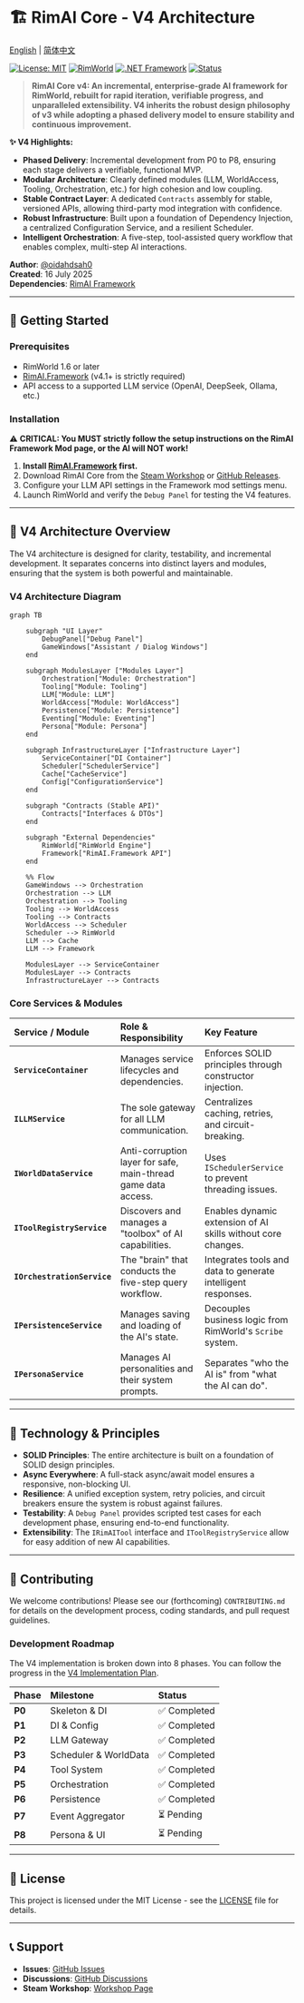 # 🏗️ RimAI Core - V4 Architecture

[English](README.md) | [简体中文](README_zh-CN.md)

[![License: MIT](https://img.shields.io/badge/License-MIT-yellow.svg)](https://opensource.org/licenses/MIT)
[![RimWorld](https://img.shields.io/badge/RimWorld-1.6-brightgreen.svg)](https://rimworldgame.com/)
[![.NET Framework](https://img.shields.io/badge/.NET%20Framework-4.7.2-blue.svg)](https://dotnet.microsoft.com/download/dotnet-framework)
[![Status](https://img.shields.io/badge/Status-v4.1.1-orange.svg)](https://steamcommunity.com/sharedfiles/filedetails/?id=3529186453)

> **RimAI Core v4: An incremental, enterprise-grade AI framework for RimWorld, rebuilt for rapid iteration, verifiable progress, and unparalleled extensibility. V4 inherits the robust design philosophy of v3 while adopting a phased delivery model to ensure stability and continuous improvement.**

**✨ V4 Highlights:**
- **Phased Delivery**: Incremental development from P0 to P8, ensuring each stage delivers a verifiable, functional MVP.
- **Modular Architecture**: Clearly defined modules (LLM, WorldAccess, Tooling, Orchestration, etc.) for high cohesion and low coupling.
- **Stable Contract Layer**: A dedicated `Contracts` assembly for stable, versioned APIs, allowing third-party mod integration with confidence.
- **Robust Infrastructure**: Built upon a foundation of Dependency Injection, a centralized Configuration Service, and a resilient Scheduler.
- **Intelligent Orchestration**: A five-step, tool-assisted query workflow that enables complex, multi-step AI interactions.

**Author**: [@oidahdsah0](https://github.com/oidahdsah0)  
**Created**: 16 July 2025  
**Dependencies**: [RimAI Framework](https://github.com/oidahdsah0/Rim_AI_Framework)

---

## 🚀 Getting Started

### Prerequisites
- RimWorld 1.6 or later
- [RimAI.Framework](https://github.com/oidahdsah0/Rim_AI_Framework) (v4.1+ is strictly required)
- API access to a supported LLM service (OpenAI, DeepSeek, Ollama, etc.)

### Installation
⚠️ **CRITICAL: You MUST strictly follow the setup instructions on the RimAI Framework Mod page, or the AI will NOT work!**

1.  **Install [RimAI.Framework](https://github.com/oidahdsah0/Rim_AI_Framework) first.**
2.  Download RimAI Core from the [Steam Workshop](https://steamcommunity.com/sharedfiles/filedetails/?id=TBD) or [GitHub Releases](https://github.com/oidahdsah0/Rimworld_AI_Core/releases).
3.  Configure your LLM API settings in the Framework mod settings menu.
4.  Launch RimWorld and verify the `Debug Panel` for testing the V4 features.

---

## 📐 V4 Architecture Overview

The V4 architecture is designed for clarity, testability, and incremental development. It separates concerns into distinct layers and modules, ensuring that the system is both powerful and maintainable.

### V4 Architecture Diagram

```mermaid
graph TB

    subgraph "UI Layer"
        DebugPanel["Debug Panel"]
        GameWindows["Assistant / Dialog Windows"]
    end

    subgraph ModulesLayer ["Modules Layer"]
        Orchestration["Module: Orchestration"]
        Tooling["Module: Tooling"]
        LLM["Module: LLM"]
        WorldAccess["Module: WorldAccess"]
        Persistence["Module: Persistence"]
        Eventing["Module: Eventing"]
        Persona["Module: Persona"]
    end

    subgraph InfrastructureLayer ["Infrastructure Layer"]
        ServiceContainer["DI Container"]
        Scheduler["SchedulerService"]
        Cache["CacheService"]
        Config["ConfigurationService"]
    end
    
    subgraph "Contracts (Stable API)"
        Contracts["Interfaces & DTOs"]
    end

    subgraph "External Dependencies"
        RimWorld["RimWorld Engine"]
        Framework["RimAI.Framework API"]
    end

    %% Flow
    GameWindows --> Orchestration
    Orchestration --> LLM
    Orchestration --> Tooling
    Tooling --> WorldAccess
    Tooling --> Contracts
    WorldAccess --> Scheduler
    Scheduler --> RimWorld
    LLM --> Cache
    LLM --> Framework
    
    ModulesLayer --> ServiceContainer
    ModulesLayer --> Contracts
    InfrastructureLayer --> Contracts
```

### Core Services & Modules

| Service / Module | Role & Responsibility | Key Feature |
| :--- | :--- | :--- |
| **`ServiceContainer`** | Manages service lifecycles and dependencies. | Enforces SOLID principles through constructor injection. |
| **`ILLMService`** | The sole gateway for all LLM communication. | Centralizes caching, retries, and circuit-breaking. |
| **`IWorldDataService`** | Anti-corruption layer for safe, main-thread game data access. | Uses `ISchedulerService` to prevent threading issues. |
| **`IToolRegistryService`**| Discovers and manages a "toolbox" of AI capabilities. | Enables dynamic extension of AI skills without core changes. |
| **`IOrchestrationService`**| The "brain" that conducts the five-step query workflow. | Integrates tools and data to generate intelligent responses. |
| **`IPersistenceService`** | Manages saving and loading of the AI's state. | Decouples business logic from RimWorld's `Scribe` system. |
| **`IPersonaService`** | Manages AI personalities and their system prompts. | Separates "who the AI is" from "what the AI can do". |

---

## 🔧 Technology & Principles

- **SOLID Principles**: The entire architecture is built on a foundation of SOLID design principles.
- **Async Everywhere**: A full-stack async/await model ensures a responsive, non-blocking UI.
- **Resilience**: A unified exception system, retry policies, and circuit breakers ensure the system is robust against failures.
- **Testability**: A `Debug Panel` provides scripted test cases for each development phase, ensuring end-to-end functionality.
- **Extensibility**: The `IRimAITool` interface and `IToolRegistryService` allow for easy addition of new AI capabilities.

---

## 🤝 Contributing

We welcome contributions! Please see our (forthcoming) `CONTRIBUTING.md` for details on the development process, coding standards, and pull request guidelines.

### Development Roadmap
The V4 implementation is broken down into 8 phases. You can follow the progress in the [V4 Implementation Plan](docs/v4/IMPLEMENTATION_V4.md).

| Phase | Milestone | Status |
| :--- | :--- | :--- |
| **P0** | Skeleton & DI | ✅ Completed |
| **P1** | DI & Config | ✅ Completed |
| **P2** | LLM Gateway | ✅ Completed |
| **P3** | Scheduler & WorldData | ✅ Completed |
| **P4** | Tool System | ✅ Completed |
| **P5** | Orchestration | ✅ Completed |
| **P6** | Persistence | ✅ Completed |
| **P7** | Event Aggregator | ⏳ Pending |
| **P8** | Persona & UI | ⏳ Pending |

---

## 📄 License

This project is licensed under the MIT License - see the [LICENSE](LICENSE) file for details.

---

## 📞 Support

- **Issues**: [GitHub Issues](https://github.com/oidahdsah0/Rimworld_AI_Core/issues)
- **Discussions**: [GitHub Discussions](https://github.com/oidahdsah0/Rimworld_AI_Core/discussions)
- **Steam Workshop**: [Workshop Page](https://steamcommunity.com/sharedfiles/filedetails/?id=TBD)
